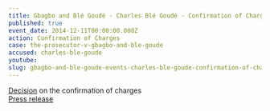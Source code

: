 ```yaml
---
title: Gbagbo and Blé Goudé - Charles Blé Goudé - Confirmation of Charges
published: true
event_date: 2014-12-11T00:00:00.000Z
action: Confirmation of Charges
case: the-prosecutor-v-gbagbo-and-ble-goude
accused: charles-ble-goude
youtube:
slug: gbagbo-and-ble-goude-events-charles-ble-goude-confirmation-of-charges
---
```



[Decision](http://www.icc-cpi.int/iccdocs/doc/doc1783399.pdf) on the confirmation of charges
<br>[Press release](https://www.icc-cpi.int/pages/item.aspx?name=PR1016)